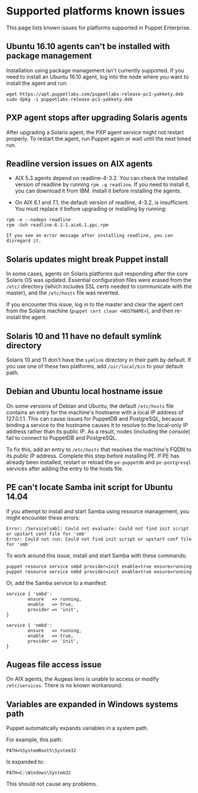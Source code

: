 # Supported platforms known issues

This page lists known issues for platforms supported in Puppet Enterprise.

## Ubuntu 16.10 agents can't be installed with package management

Installation using package management isn't currently supported. If you need to install an Ubuntu 16.10 agent, log into the node where you want to install the agent and run:

```
wget https://apt.puppetlabs.com/puppetlabs-release-pc1-yakkety.deb
sudo dpkg -i puppetlabs-release-pc1-yakkety.deb
```

## PXP agent stops after upgrading Solaris agents

After upgrading a Solaris agent, the PXP agent service might not restart properly. To restart the agent, run Puppet again or wait until the next timed run.

## Readline version issues on AIX agents

-   AIX 5.3 agents depend on readline-4-3.2. You can check the installed version of readline by running `rpm -q readline`. If you need to install it, you can download it from IBM. Install it before installing the agents.

-   On AIX 6.1 and 7.1, the default version of readline, 4-3.2, is insufficient. You must replace it before upgrading or installing by running:

```
rpm -e --nodeps readline
rpm -Uvh readline-6.1-1.aix6.1.ppc.rpm
```

    If you see an error message after installing readline, you can disregard it.


## Solaris updates might break Puppet install

In some cases, agents on Solaris platforms quit responding after the core Solaris OS was updated. Essential configuration files were erased from the `/etc/` directory \(which includes SSL certs needed to communicate with the master\), and the `/etc/hosts` file was reverted.

If you encounter this issue, log in to the master and clear the agent cert from the Solaris machine \(`puppet cert clean <HOSTNAME>`\), and then re-install the agent.

## Solaris 10 and 11 have no default symlink directory

Solaris 10 and 11 don't have the `symlink` directory in their path by default. If you use one of these two platforms, add `/usr/local/bin` to your default path.

## Debian and Ubuntu local hostname issue

On some versions of Debian and Ubuntu, the default `/etc/hosts` file contains an entry for the machine's hostname with a local IP address of 127.0.1.1. This can cause issues for PuppetDB and PostgreSQL, because binding a service to the hostname causes it to resolve to the local-only IP address rather than its public IP. As a result, nodes \(including the console\) fail to connect to PuppetDB and PostgreSQL.

To fix this, add an entry to `/etc/hosts` that resolves the machine's FQDN to its *public* IP address. Complete this step before installing PE. If PE has already been installed, restart or reload the `pe-puppetdb` and `pe-postgresql` services after adding the entry to the hosts file.

## PE can't locate Samba init script for Ubuntu 14.04

If you attempt to install and start Samba using resource management, you might encounter these errors:

```
Error: /Service[smb]: Could not evaluate: Could not find init script or upstart conf file for 'smb'`
Error: Could not run: Could not find init script or upstart conf file for 'smb'`
```

To work around this issue, install and start Samba with these commands:

```
puppet resource service smbd provider=init enable=true ensure=running
puppet resource service nmbd provider=init enable=true ensure=running
```

Or, add the Samba service to a manifest:

```
service { 'smbd':
  		ensure   => running,
  		enable   => true,
  		provider => 'init',
}

service { 'nmbd':
  		ensure   => running,
  		enable   => true,
  		provider => 'init',
}
```

## Augeas file access issue

On AIX agents, the Augeas lens is unable to access or modify `/etc/services`. There is no known workaround.

## Variables are expanded in Windows systems path

Puppet automatically expands variables in a system path.

For example, this path:

```
PATH=%SystemRoot%\System32
```

Is expanded to:

```
PATH=C:\Windows\System32
```

This should not cause any problems.

